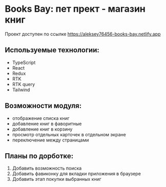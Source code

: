 # Books Bay: пет прект - магазин книг

Проект доступен по ссылке https://aleksey76456-books-bay.netlify.app

## Используемые технологии:

- TypeScript
- React
- Redux
- RTK
- RTK query
- Tailwind

## Возможности модуля:

- отображение списка книг
- добавление книг в фаворитные
- добавление книг в корзину
- просмотр отдельных карточек в отдельном экране
- переключение между страницами

## Планы по дорботке:

1. Добавить возможность поиска
2. Добавить фавиконку для вкладки приложения в браузере
3. Добавить этап покупки выбранных книг
